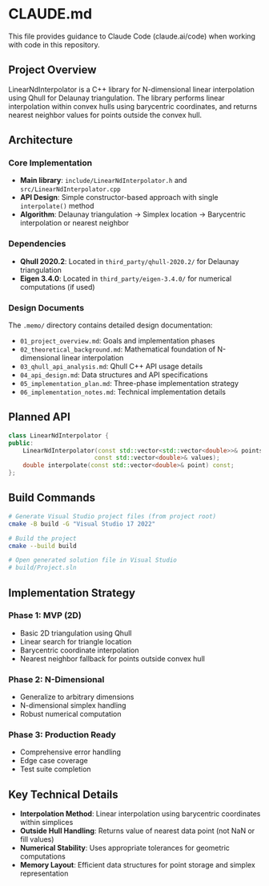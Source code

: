 # CLAUDE.md

This file provides guidance to Claude Code (claude.ai/code) when working with code in this repository.

## Project Overview

LinearNdInterpolator is a C++ library for N-dimensional linear interpolation using Qhull for Delaunay triangulation. The library performs linear interpolation within convex hulls using barycentric coordinates, and returns nearest neighbor values for points outside the convex hull.

## Architecture

### Core Implementation
- **Main library**: `include/LinearNdInterpolator.h` and `src/LinearNdInterpolator.cpp`
- **API Design**: Simple constructor-based approach with single `interpolate()` method
- **Algorithm**: Delaunay triangulation → Simplex location → Barycentric interpolation or nearest neighbor

### Dependencies
- **Qhull 2020.2**: Located in `third_party/qhull-2020.2/` for Delaunay triangulation
- **Eigen 3.4.0**: Located in `third_party/eigen-3.4.0/` for numerical computations (if used)

### Design Documents
The `.memo/` directory contains detailed design documentation:
- `01_project_overview.md`: Goals and implementation phases
- `02_theoretical_background.md`: Mathematical foundation of N-dimensional linear interpolation
- `03_qhull_api_analysis.md`: Qhull C++ API usage details
- `04_api_design.md`: Data structures and API specifications
- `05_implementation_plan.md`: Three-phase implementation strategy
- `06_implementation_notes.md`: Technical implementation details

## Planned API

```cpp
class LinearNdInterpolator {
public:
    LinearNdInterpolator(const std::vector<std::vector<double>>& points, 
                        const std::vector<double>& values);
    double interpolate(const std::vector<double>& point) const;
};
```

## Build Commands

```bash
# Generate Visual Studio project files (from project root)
cmake -B build -G "Visual Studio 17 2022"

# Build the project
cmake --build build

# Open generated solution file in Visual Studio
# build/Project.sln
```

## Implementation Strategy

### Phase 1: MVP (2D)
- Basic 2D triangulation using Qhull
- Linear search for triangle location
- Barycentric coordinate interpolation
- Nearest neighbor fallback for points outside convex hull

### Phase 2: N-Dimensional
- Generalize to arbitrary dimensions
- N-dimensional simplex handling
- Robust numerical computation

### Phase 3: Production Ready
- Comprehensive error handling
- Edge case coverage
- Test suite completion

## Key Technical Details

- **Interpolation Method**: Linear interpolation using barycentric coordinates within simplices
- **Outside Hull Handling**: Returns value of nearest data point (not NaN or fill values)
- **Numerical Stability**: Uses appropriate tolerances for geometric computations
- **Memory Layout**: Efficient data structures for point storage and simplex representation